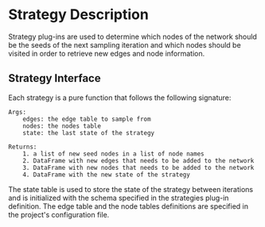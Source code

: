 # Strategy Description

Strategy plug-ins are used to determine which nodes of the network should be the seeds of the next sampling iteration and
which nodes should be visited in order to retrieve new edges and node information.

## Strategy Interface

Each strategy is a pure function that follows the following signature:


```pydocstring
Args:
    edges: the edge table to sample from
    nodes: the nodes table
    state: the last state of the strategy

Returns:
    1. a list of new seed nodes in a list of node names
    2. DataFrame with new edges that needs to be added to the network
    3. DataFrame with new nodes that needs to be added to the network
    4. DataFrame with the new state of the strategy
```

The state table is used to store the state of the strategy between iterations and is initialized with the schema specified in the strategies plug-in definition.
The edge table and the node tables definitions are specified in the project's configuration file.
